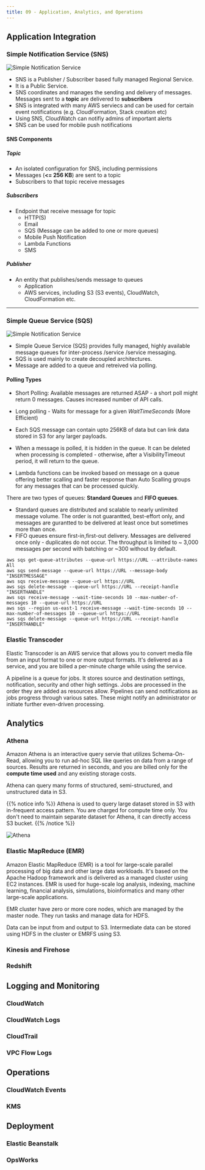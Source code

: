 ```yaml
---
title: 09 - Application, Analytics, and Operations
---
```


## Application Integration

### Simple Notification Service (SNS)

![Simple Notification Service](/images/AWS_Certified_Solutions_Architect/Simple-Notification-Service.jpg)

* SNS is a Publisher / Subscriber based fully managed Regional Service.
* It is a Public Service.
* SNS coordinates and manages the sending and delivery of messages. Messages sent to a **topic** are delivered to **subscribers**
* SNS is integrated with many AWS serviecs and can be used for certain event notifications (e.g. CloudFormation, Stack creation etc)
* Using SNS, CloudWatch can notifiy admins of important alerts
* SNS can be used for mobile push notifications

#### SNS Components

##### Topic
* An isolated configuration for SNS, including permissions
* Messages (**<= 256 KB**) are sent to a topic
* Subscribers to that topic receive messages

##### Subscribers
* Endpoint that receive message for topic
  * HTTP(S)
  * Email
  * SQS (Message can be added to one or more queues)
  * Mobile Push Notification
  * Lambda Functions
  * SMS

##### Publisher
* An entity that publishes/sends message to queues
  * Application
  * AWS services, including S3 (S3 events), CloudWatch, CloudFormation etc.

---

### Simple Queue Service (SQS)

![Simple Notification Service](/images/AWS_Certified_Solutions_Architect/Simple-Queue-Service.jpg?height=10px)

* Simple Queue Service (SQS) provides fully managed, highly available message queues for inter-process /service /service messaging.
* SQS is used mainly to create decoupled architectures.
* Message are added to a queue and retreived via polling.

#### Polling Types
* Short Polling: Available messages are returned ASAP - a short poll might return 0 messages. Causes increased number of API calls.
* Long polling - Waits for message for a given *WaitTimeSeconds* (More Efficient)


* Each SQS message can contain upto 256KB of data but can link data stored in S3 for any larger payloads.
* When a message is polled, it is hidden in the queue. It can be deleted when processing is completed - otherwise, after a VisibilityTimeout period, it will return to the queue.
* Lambda functions can be invoked based on message on a queue offering better scalling and faster response than Auto Scalling groups for any messages that can be processed quickly.

There are two types of queues: **Standard Queues** and **FIFO queues**.

* Standard queues are distributed and scalable to nearly unlimited message volume. The order is not guarantted, best-effort only, and messages are gurantted to be delivered at least once but sometimes more than once.
* FIFO queues ensure first-in,first-out delivery. Messages are delivered once only - duplicates do not occur. The throughput is limited to ~ 3,000 messages per second with batching or ~300 without by default.

```
aws sqs get-queue-attributes --queue-url https://URL --attribute-names All
aws sqs send-message --queue-url https://URL --message-body "INSERTMESSAGE"
aws sqs receive-message --queue-url https://URL
aws sqs delete-message --queue-url https://URL --receipt-handle "INSERTHANDLE"
aws sqs receive-message --wait-time-seconds 10 --max-number-of-messages 10 --queue-url https://URL
aws sqs --region us-east-1 receive-message --wait-time-seconds 10 --max-number-of-messages 10 --queue-url https://URL
aws sqs delete-message --queue-url https://URL --receipt-handle "INSERTHANDLE"
```

### Elastic Transcoder

Elastic Transcoder is an AWS service that allows you to convert media file from an input format to one or more output formats. It's delivered as a service, and you are billed a per-minute charge while using the service.

A pipeline is a queue for jobs. It stores source and destination settings, notification, security and other high settings. Jobs are processed in the order they are added as resources allow. Pipelines can send notifications as jobs progress through various sates. These might notify an administrator or initiate further even-driven processing.

## Analytics

### Athena

Amazon Athena is an interactive query servie that utilizes Schema-On-Read, allowing you to run ad-hoc SQL like queries on data from a range of sources. Results are returned in seconds, and you are billed only for the **compute time used** and any existing storage costs.

Athena can query many forms of structured, semi-structured, and unstructured data in S3.

{{% notice info %}}
Athena is used to query large dataset stored in S3 with in-frequent access pattern. You are charged for compute time only. You don't need to maintain separate dataset for Athena, it can directly access S3 bucket.
{{% /notice %}}

![Athena](/images/AWS_Certified_Solutions_Architect/Athena.jpg)


### Elastic MapReduce (EMR)

Amazon Elastic MapReduce (EMR) is a tool for large-scale parallel processing of big data and other large data workloads. It's based on the Apache Hadoop framework and is delivered as a managed cluster using EC2 instances. EMR is used for huge-scale log analysis, indexing, machine learning, financial analysis, simulations, bioinformatics and many other large-scale applications.

EMR cluster have zero or more core nodes, which are managed by the master node. They run tasks and manage data for HDFS. 

Data can be input from and output to S3. Intermediate data can be stored using HDFS in the cluster or EMRFS using S3.


### Kinesis and Firehose
### Redshift

## Logging and Monitoring

### CloudWatch
### CloudWatch Logs
### CloudTrail
### VPC Flow Logs

## Operations

### CloudWatch Events
### KMS

## Deployment
### Elastic Beanstalk
### OpsWorks


